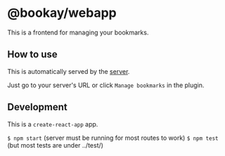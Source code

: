 # @bookay/webapp

This is a frontend for managing your bookmarks.

## How to use

This is automatically served by the [server](../server/README.md).

Just go to your server's URL or click `Manage bookmarks` in the plugin.

## Development

This is a `create-react-app` app.

`$ npm start` (server must be running for most routes to work)
`$ npm test` (but most tests are under ../test/)
